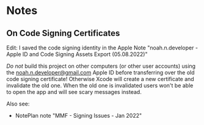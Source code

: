#  Notes

## On Code Signing Certificates

Edit: I saved the code signing identity in the Apple Note "noah.n.developer - Apple ID and Code Signing Assets Export (05.08.2022)"
 
*Do not* build this project on other computers (or other user accounts) using the noah.n.developer@gmail.com Apple ID before transferring over the old code signing certificate!
    Otherwise Xcode will create a new certificate and invalidate the old one. When the old one is invalidated users won't be able to open the app and will see scary messages instead.
    
Also see: 
- NotePlan note "MMF - Signing Issues - Jan 2022"
